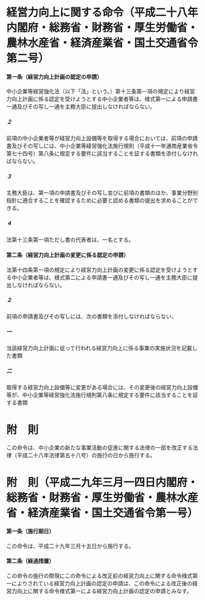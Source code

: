 # 経営力向上に関する命令（平成二十八年内閣府・総務省・財務省・厚生労働省・農林水産省・経済産業省・国土交通省令第二号）
#### 第一条（経営力向上計画の認定の申請）
中小企業等経営強化法（以下「法」という。）第十三条第一項の規定により経営力向上計画に係る認定を受けようとする中小企業者等は、様式第一による申請書一通及びその写し一通を主務大臣に提出しなければならない。
##### ２
前項の中小企業者等が経営力向上設備等を取得する場合においては、前項の申請書及びその写しには、中小企業等経営強化法施行規則（平成十一年通商産業省令第七十四号）第八条に規定する要件に該当することを証する書類を添付しなければならない。
##### ３
主務大臣は、第一項の申請書及びその写し並びに前項の書類のほか、事業分野別指針に適合することを確認するために必要と認める書類の提出を求めることができる。
##### ４
法第十三条第一項ただし書の代表者は、一名とする。
#### 第二条（経営力向上計画の変更に係る認定の申請）
法第十四条第一項の規定により経営力向上計画の変更に係る認定を受けようとする中小企業者等は、様式第二による申請書一通及びその写し一通を主務大臣に提出しなければならない。
##### ２
前項の申請書及びその写しには、次の書類を添付しなければならない。
##### 一
当該経営力向上計画に従って行われる経営力向上に係る事業の実施状況を記載した書類
##### 二
取得する経営力向上設備等に変更がある場合には、その変更後の経営力向上設備等が、中小企業等経営強化法施行規則第八条に規定する要件に該当することを証する書類
# 附　則
この命令は、中小企業の新たな事業活動の促進に関する法律の一部を改正する法律（平成二十八年法律第五十八号）の施行の日から施行する。
# 附　則（平成二九年三月一四日内閣府・総務省・財務省・厚生労働省・農林水産省・経済産業省・国土交通省令第一号）
#### 第一条（施行期日）
この命令は、平成二十九年三月十五日から施行する。
#### 第二条（経過措置）
この命令の施行の際現にこの命令による改正前の経営力向上に関する命令様式第一によりされている経営力向上計画の認定の申請は、この命令による改正後の経営力向上に関する命令様式第一による経営力向上計画の認定の申請とみなす。
